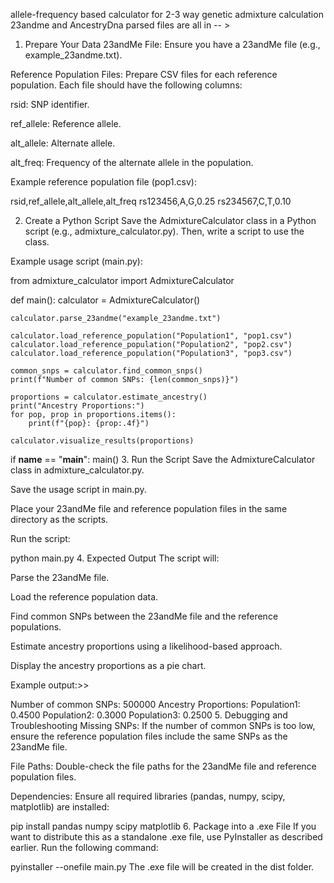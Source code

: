 allele-frequency based calculator for 2-3 way genetic admixture calculation 
23andme and AncestryDna parsed files are all in -- > 



1. Prepare Your Data
23andMe File: Ensure you have a 23andMe file (e.g., example_23andme.txt).

Reference Population Files: Prepare CSV files for each reference population. Each file should have the following columns:

rsid: SNP identifier.

ref_allele: Reference allele.

alt_allele: Alternate allele.

alt_freq: Frequency of the alternate allele in the population.

Example reference population file (pop1.csv):


rsid,ref_allele,alt_allele,alt_freq
rs123456,A,G,0.25
rs234567,C,T,0.10

2. Create a Python Script
Save the AdmixtureCalculator class in a Python script (e.g., admixture_calculator.py). Then, write a script to use the class.

Example usage script (main.py):



from admixture_calculator import AdmixtureCalculator

def main():
    calculator = AdmixtureCalculator()

    calculator.parse_23andme("example_23andme.txt")

    calculator.load_reference_population("Population1", "pop1.csv")
    calculator.load_reference_population("Population2", "pop2.csv")
    calculator.load_reference_population("Population3", "pop3.csv")

    common_snps = calculator.find_common_snps()
    print(f"Number of common SNPs: {len(common_snps)}")

    proportions = calculator.estimate_ancestry()
    print("Ancestry Proportions:")
    for pop, prop in proportions.items():
        print(f"{pop}: {prop:.4f}")

    calculator.visualize_results(proportions)

if __name__ == "__main__":
    main()
3. Run the Script
Save the AdmixtureCalculator class in admixture_calculator.py.

Save the usage script in main.py.

Place your 23andMe file and reference population files in the same directory as the scripts.

Run the script:


python main.py
4. Expected Output
The script will:

Parse the 23andMe file.

Load the reference population data.

Find common SNPs between the 23andMe file and the reference populations.

Estimate ancestry proportions using a likelihood-based approach.

Display the ancestry proportions as a pie chart.

Example output:>>


Number of common SNPs: 500000
Ancestry Proportions:
Population1: 0.4500
Population2: 0.3000
Population3: 0.2500
5. Debugging and Troubleshooting
Missing SNPs: If the number of common SNPs is too low, ensure the reference population files include the same SNPs as the 23andMe file.

File Paths: Double-check the file paths for the 23andMe file and reference population files.

Dependencies: Ensure all required libraries (pandas, numpy, scipy, matplotlib) are installed:

pip install pandas numpy scipy matplotlib
6. Package into a .exe File
If you want to distribute this as a standalone .exe file, use PyInstaller as described earlier. Run the following command:


pyinstaller --onefile main.py
The .exe file will be created in the dist folder.

